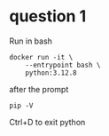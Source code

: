 # question 1   

Run in bash
```
docker run -it \
	--entrypoint bash \
	python:3.12.8
```
after the prompt
```
pip -V
```
Ctrl+D to exit python

